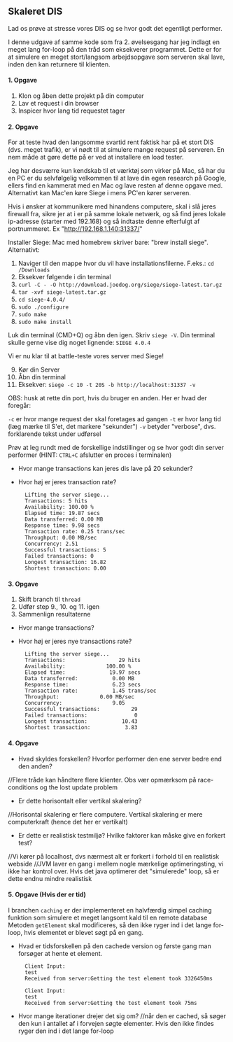 ## Skaleret DIS
Lad os prøve at stresse vores DIS og se hvor godt det egentligt performer.

I denne udgave af samme kode som fra 2. øvelsesgang har jeg indlagt en meget lang for-loop på den tråd som eksekverer programmet.
Dette er for at simulere en meget stort/langsom arbejdsopgave som serveren skal lave, inden den kan returnere til klienten.

#### 1. Opgave
1. Klon og åben dette projekt på din computer
2. Lav et request i din browser
3. Inspicer hvor lang tid requestet tager

#### 2. Opgave
For at teste hvad den langsomme svartid rent faktisk har på et stort DIS (dvs. meget trafik), er vi nødt til at simulere mange request på serveren.
En nem måde at gøre dette på er ved at installere en load tester.

Jeg har desværre kun kendskab til et værktøj som virker på Mac, så har du en PC  er du selvfølgelig velkommen til at lave din egen 
research på Google, ellers find en kammerat med en Mac og lave resten af denne opgave med.
Alternativt kan Mac'en køre Siege i mens PC'en kører serveren.

Hvis i ønsker at kommunikere med hinandens computere, skal i slå jeres firewall fra, sikre jer at i er på samme lokale netværk, og så find jeres lokale ip-adresse (starter med 192.168) og så indtaste denne efterfulgt af portnummeret. Ex "http://192.168.1.140:31337/"

Installer Siege:
Mac med homebrew skriver bare: "brew install siege".
Alternativt:
1. Naviger til den mappe hvor du vil have installationsfilerne. F.eks.: `cd /Downloads`
2. Eksekver følgende i din terminal
3. `curl -C - -O http://download.joedog.org/siege/siege-latest.tar.gz`
4. `tar -xvf siege-latest.tar.gz`
5. `cd siege-4.0.4/`
6. `sudo ./configure`
7. `sudo make`
8. `sudo make install`

Luk din terminal (CMD+Q) og åbn den igen. 
Skriv `siege -V`. Din terminal skulle gerne vise dig noget lignende: `SIEGE 4.0.4`  

Vi er nu klar til at battle-teste vores server med Siege!

9. Kør din Server
10. Åbn din terminal
11. Eksekver: `siege -c 10 -t 20S -b http://localhost:31337 -v`

OBS: husk at rette din port, hvis du bruger en anden. Her er hvad der foregår:

`-c` er hvor mange request der skal foretages ad gangen
`-t` er hvor lang tid (læg mærke til S'et, det markere "sekunder")
`-v` betyder "verbose", dvs. forklarende tekst under udførsel

Prøv at leg rundt med de forskellige indstillinger og se hvor godt din server performer (HINT: `CTRL+C` afslutter en proces i terminalen)

- Hvor mange transactions kan jeres dis lave på 20 sekunder?
- Hvor høj er jeres transaction rate?
    
        Lifting the server siege...
        Transactions: 5 hits
        Availability: 100.00 %
        Elapsed time: 19.87 secs
        Data transferred: 0.00 MB
        Response time: 9.98 secs
        Transaction rate: 0.25 trans/sec
        Throughput: 0.00 MB/sec
        Concurrency: 2.51
        Successful transactions: 5
        Failed transactions: 0
        Longest transaction: 16.82
        Shortest transaction: 0.00

#### 3. Opgave
1. Skift branch til `thread`
2. Udfør step 9., 10. og 11. igen
3. Sammenlign resultaterne

- Hvor mange transactions?
- Hvor høj er jeres nye transactions rate?

        Lifting the server siege...
        Transactions:		          29 hits
        Availability:		      100.00 %
        Elapsed time:		       19.97 secs
        Data transferred:	        0.00 MB
        Response time:		        6.23 secs
        Transaction rate:	        1.45 trans/sec
        Throughput:		        0.00 MB/sec
        Concurrency:		        9.05
        Successful transactions:          29
        Failed transactions:	           0
        Longest transaction:	       10.43
        Shortest transaction:	        3.83

#### 4. Opgave
- Hvad skyldes forskellen? Hvorfor performer den ene server bedre end den anden?

//Flere tråde kan håndtere flere klienter. Obs vær opmærksom på race-conditions og the lost update problem
- Er dette horisontalt eller vertikal skalering?

//Horisontal skalering er flere computere. Vertikal skalering er mere computerkraft (hence det her er vertikalt)
- Er dette er realistisk testmiljø? Hvilke faktorer kan måske give en forkert test?

//Vi kører på localhost, dvs nærmest alt er forkert i forhold til en realistisk webside
//JVM laver en gang i mellem nogle mærkelige optimeringsting, vi ikke har kontrol over. Hvis det java optimerer det "simulerede" loop, så er dette endnu mindre realistisk

#### 5. Opgave (Hvis der er tid)
I branchen `caching` er der implementeret en halvfærdig simpel caching funktion som simulere et meget langsomt kald til en remote database
Metoden `getElement` skal modificeres, så den ikke ryger ind i det lange for-loop, hvis elementet er blevet søgt på en gang.

- Hvad er tidsforskellen på den cachede version og første gang man forsøger at hente et element.
        
        Client Input:
        test
        Received from server:Getting the test element took 3326450ms 
        
        Client Input:
        test
        Received from server:Getting the test element took 75ms 
        
- Hvor mange iterationer drejer det sig om?
//når den er cached, så søger den kun i antallet af i forvejen søgte elementer. Hvis den ikke findes ryger den ind i det lange for-loop 
